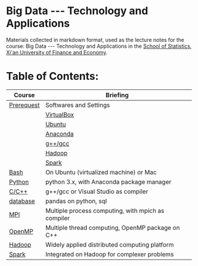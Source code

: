 # Big Data --- Technology and Applications
Materials collected in markdown format, used as the lecture notes for the course: Big Data --- Technology and Applications in the [School of Statistics](http://tongji.xaufe.edu.cn/), [Xi'an University of Finance and Economy](http://www.xaufe.edu.cn/).

# Table of Contents:

|  Course   | Briefing |
|  ----  | ----  |
| [Prerequest](https://github.com/leizelaser/BigDataTechApp/blob/master/Prerequest/00Frame.md) | Softwares and Settings|
| | [VirtualBox](https://github.com/leizelaser/BigDataTechApp/blob/main/Prerequisite/01VirtualBox.md) |
| | [Ubuntu](https://github.com/leizelaser/BigDataTechApp/blob/main/Prerequisite/02Bash.md) |
| | [Anaconda](https://github.com/leizelaser/BigDataTechApp/blob/main/Prerequisite/03PythonC.md) |
| | [g++/gcc](https://github.com/leizelaser/BigDataTechApp/blob/main/Prerequisite/03PythonC.md) |
| | [Hadoop](https://github.com/leizelaser/BigDataTechApp/blob/main/Prerequisite/) |
| | [Spark](https://github.com/leizelaser/BigDataTechApp/blob/main/Prerequisite/) |
| [Bash](https://github.com/leizelaser/BigDataTechApp/blob/master/01-1-Bash.md)   | On Ubuntu (virtualized machine) or Mac|
| [Python](https://github.com/leizelaser/BigDataTechApp/blob/master/01-2-python.md) | python 3.x, with Anaconda package manager|
| [C/C++](https://github.com/leizelaser/BigDataTechApp/blob/master/01-3-C++.md)  | g++/gcc or Visual Studio as compiler|
| [database](https://github.com/leizelaser/BigDataTechApp/blob/master/)| pandas on python, sql|
| [MPI](https://github.com/leizelaser/BigDataTechApp/blob/master/)    | Multiple process computing, with mpich as compiler|
| [OpenMP](https://github.com/leizelaser/BigDataTechApp/blob/master/) | Multiple thread computing, OpenMP package on C++|
| [Hadoop](https://github.com/leizelaser/BigDataTechApp/blob/master/) | Widely applied distributed computing platform|
| [Spark](https://github.com/leizelaser/BigDataTechApp/blob/master/)  | Integrated on Hadoop for complexer problems|
